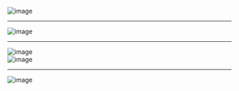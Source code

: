 ![image](https://github.com/user-attachments/assets/913efb33-bacf-4082-ab02-e1afbd4a4d34)

---
![image](https://github.com/user-attachments/assets/adf6ae91-0cc0-4265-96ab-70e0c4027f72)

---
![image](https://github.com/user-attachments/assets/bbedb610-aa6e-4383-8f4a-866a2f948f0f)<br>
![image](https://github.com/user-attachments/assets/70a910e1-ce46-48f7-8c3b-d497a0bfdc40)

---
![image](https://github.com/user-attachments/assets/8a5c8e77-a683-4ada-b91c-d409ed1a37ff)

